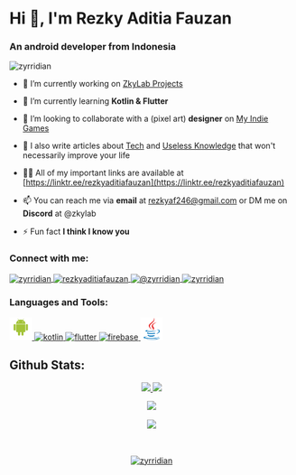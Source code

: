 <h1 align="left">Hi 👋, I'm Rezky Aditia Fauzan</h1> 
<h3 align="left">An android developer from Indonesia</h3>
<p align="left"> <img src="https://komarev.com/ghpvc/?username=zyrridian&label=Profile%20views&color=0e75b6&style=flat" alt="zyrridian" /> </p>

- 🔭 I’m currently working on [ZkyLab Projects](undefined)

- 🌱 I’m currently learning **Kotlin & Flutter**

- 🤝 I’m looking to collaborate with a (pixel art) **designer** on [My Indie Games](https://itch.io/profile/zyrridian)

- 📝 I also write articles about [Tech](https://medium.com/@zyrridian) and [Useless Knowledge](https://zyrridian.blogspot.com) that won't necessarily improve your life

- 👨‍💻 All of my important links are available at [https://linktr.ee/rezkyaditiafauzan](https://linktr.ee/rezkyaditiafauzan)

- 📫 You can reach me via **email** at rezkyaf246@gmail.com or DM me on **Discord** at @zkylab

- ⚡ Fun fact **I think I know you**

<h3 align="left">Connect with me:</h3>
<p align="left">
  <a href="https://twitter.com/zyrridian" target="blank">
    <img align="center" src="https://raw.githubusercontent.com/rahuldkjain/github-profile-readme-generator/master/src/images/icons/Social/twitter.svg" alt="zyrridian" height="30" width="40" />
  </a>
  <a href="https://linkedin.com/in/rezkyaditiafauzan" target="blank">
    <img align="center" src="https://raw.githubusercontent.com/rahuldkjain/github-profile-readme-generator/master/src/images/icons/Social/linked-in-alt.svg" alt="rezkyaditiafauzan" height="30" width="40" />     </a>
  <a href="https://medium.com/@zyrridian" target="blank">
    <img align="center" src="https://raw.githubusercontent.com/rahuldkjain/github-profile-readme-generator/master/src/images/icons/Social/medium.svg" alt="@zyrridian" height="30" width="40" />
  </a>
  <a href="https://www.youtube.com/@zyrridian" target="blank">
    <img align="center" src="https://raw.githubusercontent.com/rahuldkjain/github-profile-readme-generator/master/src/images/icons/Social/youtube.svg" alt="zyrridian" height="30" width="40" />
  </a>
</p>

<h3 align="left">Languages and Tools:</h3>
<p align="left">
  <a href="https://developer.android.com" target="_blank" rel="noreferrer"> <img src="https://raw.githubusercontent.com/devicons/devicon/master/icons/android/android-original-wordmark.svg" alt="android" width="40" height="40"/> </a>
  <a href="https://kotlinlang.org" target="_blank" rel="noreferrer"> <img src="https://www.vectorlogo.zone/logos/kotlinlang/kotlinlang-icon.svg" alt="kotlin" width="40" height="40"/> </a>
  <a href="https://flutter.dev" target="_blank" rel="noreferrer"> <img src="https://www.vectorlogo.zone/logos/flutterio/flutterio-icon.svg" alt="flutter" width="40" height="40"/> </a>
  <a href="https://firebase.google.com/" target="_blank" rel="noreferrer"> <img src="https://www.vectorlogo.zone/logos/firebase/firebase-icon.svg" alt="firebase" width="40" height="40"/> </a>
  <a href="https://www.java.com" target="_blank" rel="noreferrer"> <img src="https://raw.githubusercontent.com/devicons/devicon/master/icons/java/java-original.svg" alt="java" width="40" height="40"/> </a> 
</p>

## Github Stats:
<p align="center">
  <a href="https://github.com/zyrridian">
    <img height="180em" src="https://github-readme-stats-git-masterrstaa-rickstaa.vercel.app/api?username=zyrridian&show_icons=true&theme=onedark&include_all_commits=true&count_private=true&hide_border=true"/>
    <img height="180em" src="https://github-readme-stats-eight-theta.vercel.app/api/top-langs/?username=zyrridian&langs_count=12&layout=compact&langs_count=8&theme=onedark&include_all_commits=true&count_private=true&hide_border=true" />
  </a>
</p>
<p align="center">
  <a href="https://github.com/tayyabadev">
    <img height=250 src="https://github-readme-activity-graph.vercel.app/graph?username=zyrridian&bg_color=282c34&color=FDFD96&line=FDFD96&point=FFFFFF&area_color=79FE96&border_radius=24.5&title_color=FDFD96&border_radius=20px"/>
  </a> 
</p>
 <p align="center">
   <a href="https://github.com/zyrridian"> 
     <img width="80%" src="https://github-readme-streak-stats.herokuapp.com/?user=zyrridian&show_icons=true&locale=en&layout=demo&theme=Onedark&hide_border=true" /> 
   </a>  
 </p>

<br>

<div id="header" align="center">
  <p align="center"> <a href="https://github.com/ryo-ma/github-profile-trophy"><img src="https://github-profile-trophy.vercel.app/?username=zyrridian" alt="zyrridian" /></a> </p>
  <p align="left"> <a href="https://twitter.com/" target="blank"><img src="https://img.shields.io/twitter/follow/?logo=twitter&style=for-the-badge" alt="" /></a> </p>
<!--   <img src="https://komarev.com/ghpvc/?username=zyrridian&style=for-the-badge&color=orange" alt=""/> -->
</div>
